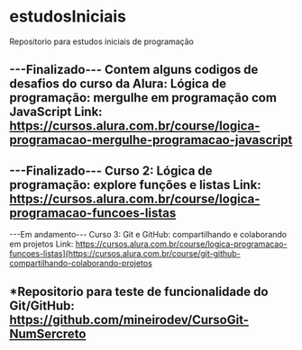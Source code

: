 # estudosIniciais
Repositorio para estudos iniciais de programação


---Finalizado---
Contem alguns codigos de desafios do curso da Alura: Lógica de programação: mergulhe em programação com JavaScript
Link: https://cursos.alura.com.br/course/logica-programacao-mergulhe-programacao-javascript
----------------

---Finalizado---
Curso 2: Lógica de programação: explore funções e listas
Link: https://cursos.alura.com.br/course/logica-programacao-funcoes-listas
------------------

---Em andamento---
Curso 3: Git e GitHub: compartilhando e colaborando em projetos
Link: https://cursos.alura.com.br/course/logica-programacao-funcoes-listas](https://cursos.alura.com.br/course/git-github-compartilhando-colaborando-projetos

*Repositorio para teste de funcionalidade do Git/GitHub: https://github.com/mineirodev/CursoGit-NumSercreto
------------------
